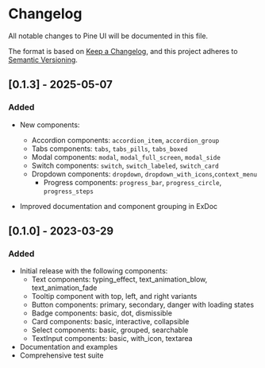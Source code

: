 # Changelog

All notable changes to Pine UI will be documented in this file.

The format is based on [Keep a Changelog](https://keepachangelog.com/en/1.0.0/),
and this project adheres to [Semantic Versioning](https://semver.org/spec/v2.0.0.html).

## [0.1.3] - 2025-05-07

### Added

- New components:
  - Accordion components: `accordion_item`, `accordion_group`
  - Tabs components: `tabs`, `tabs_pills`, `tabs_boxed`
  - Modal components: `modal`, `modal_full_screen`, `modal_side`
  - Switch components: `switch`, `switch_labeled`, `switch_card`
  - Dropdown components: `dropdown`, `dropdown_with_icons`,`context_menu`
    - Progress components: `progress_bar`, `progress_circle`, `progress_steps`

- Improved documentation and component grouping in ExDoc

## [0.1.0] - 2023-03-29

### Added

- Initial release with the following components:
  - Text components: typing_effect, text_animation_blow, text_animation_fade
  - Tooltip component with top, left, and right variants
  - Button components: primary, secondary, danger with loading states
  - Badge components: basic, dot, dismissible
  - Card components: basic, interactive, collapsible
  - Select components: basic, grouped, searchable
  - TextInput components: basic, with_icon, textarea
- Documentation and examples
- Comprehensive test suite
